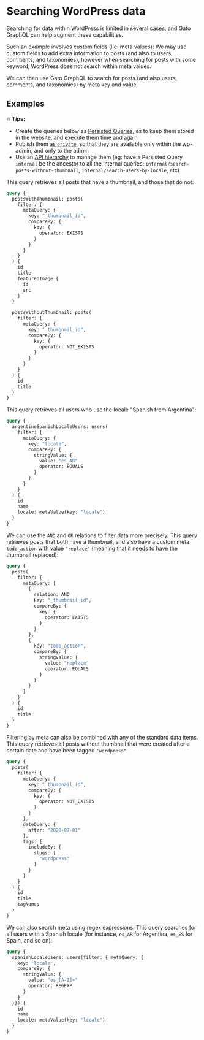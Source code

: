 # Searching WordPress data

Searching for data within WordPress is limited in several cases, and Gato GraphQL can help augment these capabilities.

Such an example involves custom fields (i.e. meta values): We may use custom fields to add extra information to posts (and also to users, comments, and taxonomies), however when searching for posts with some keyword, WordPress does not search within meta values.

We can then use Gato GraphQL to search for posts (and also users, comments, and taxonomies) by meta key and value.

## Examples

<div class="doc-highlight" markdown=1>

🔥 **Tips:**

- Create the queries below as [Persisted Queries](https://gatographql.com/guides/use/creating-a-persisted-query/), as to keep them stored in the website, and execute them time and again
- Publish them [as `private`](https://gatographql.com/guides/special-features/public-private-and-password-protected-endpoints/), so that they are available only within the wp-admin, and only to the admin
- Use an [API hierarchy](https://gatographql.com/guides/use/creating-an-api-hierarchy/) to manage them (eg: have a Persisted Query `internal` be the ancestor to all the internal queries: `internal/search-posts-without-thumbnail`, `internal/search-users-by-locale`, etc)

</div>

This query retrieves all posts that have a thumbnail, and those that do not:

```graphql
query {
  postsWithThumbnail: posts(
    filter: {
      metaQuery: {
        key: "_thumbnail_id",
        compareBy: {
          key: {
            operator: EXISTS
          }
        }
      }
    }
  ) {
    id
    title
    featuredImage {
      id
      src
    }
  }

  postsWithoutThumbnail: posts(
    filter: {
      metaQuery: {
        key: "_thumbnail_id",
        compareBy: {
          key: {
            operator: NOT_EXISTS
          }
        }
      }
    }
  ) {
    id
    title
  }
}
```

This query retrieves all users who use the locale "Spanish from Argentina":

```graphql
query {
  argentineSpanishLocaleUsers: users(
    filter: {
      metaQuery: {
        key: "locale",
        compareBy: {
          stringValue: {
            value: "es_AR"
            operator: EQUALS
          }
        }
      }
    }
  ) {
    id
    name
    locale: metaValue(key: "locale")
  }
}
```

We can use the `AND` and `OR` relations to filter data more precisely. This query retrieves posts that both have a thumbnail, and also have a custom meta `todo_action` with value `"replace"` (meaning that it needs to have the thumbnail replaced):

```graphql
query {
  posts(
    filter: {
      metaQuery: [
        {
          relation: AND
          key: "_thumbnail_id",
          compareBy: {
            key: {
              operator: EXISTS
            }
          }
        },
        {
          key: "todo_action",
          compareBy: {
            stringValue: {
              value: "replace"
              operator: EQUALS
            }
          }
        }
      ]
    }
  ) {
    id
    title
  }
}
```

Filtering by meta can also be combined with any of the standard data items. This query retrieves all posts without thumbnail that were created after a certain date and have been tagged `"wordpress"`:

```graphql
query {
  posts(
    filter: {
      metaQuery: {
        key: "_thumbnail_id",
        compareBy: {
          key: {
            operator: NOT_EXISTS
          }
        }
      },
      dateQuery: {
        after: "2020-07-01"
      },
      tags: {
        includeBy: {
          slugs: [
            "wordpress"
          ]
        }
      }
    }
  ) {
    id
    title
    tagNames
  }
}
```

We can also search meta using regex expressions. This query searches for all users with a Spanish locale (for instance, `es_AR` for Argentina, `es_ES` for Spain, and so on):

```graphql
query {
  spanishLocaleUsers: users(filter: { metaQuery: {
    key: "locale",
    compareBy: {
      stringValue: {
        value: "es_[A-Z]+"
        operator: REGEXP
      }
    }
  }}) {
    id
    name
    locale: metaValue(key: "locale")
  }
}
```
